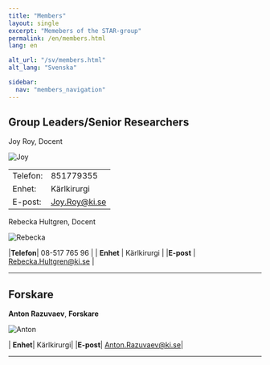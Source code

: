 ```yaml
---
title: "Members"
layout: single
excerpt: "Memebers of the STAR-group"
permalink: /en/members.html
lang: en

alt_url: "/sv/members.html"
alt_lang: "Svenska"

sidebar:
  nav: "members_navigation"
---
```






## Group Leaders/Senior Researchers

Joy Roy, Docent




 ![Joy](http://ki.se/sites/default/files/styles/profile/public/profile/joy-roy300.jpg "Joy")
<table> <tbody><tr class="even">    <td class="bold">Telefon:</td> <td>851779355</td> </tr> <tr class="odd"> <td class="bold">Enhet:</td> <td>Kärlkirurgi </td> </tr> <tr class="even"> <td class="bold">E-post:</td> <td><a href="mailto:Joy.Roy%40ki.se">Joy.Roy@ki.se</a></td> </tr> </tbody></table>  






Rebecka Hultgren, Docent  


![Rebecka](http://ki.se/sites/default/files/styles/profile/public/profile/hultgren-rebecka-200.jpg "Rebecka")

|**Telefon**| 08-517 765 96 |
| **Enhet**  | Kärlkirurgi   |
|**E-post** | <a href="mailto:Rebecka.Hultgren%40ki.se">Rebecka.Hultgren@ki.se</a> |

---

## Forskare

**Anton Razuvaev**, **Forskare**

![Anton](http://ki.se/sites/default/files/styles/profile/public/profile/anton-razuvaev300.jpg "Anton")

| **Enhet**|	Kärlkirurgi|
|**E-post**|	<a href="mailto:Anton.Razuvaev@ki.se">Anton.Razuvaev@ki.se</a>|

---
